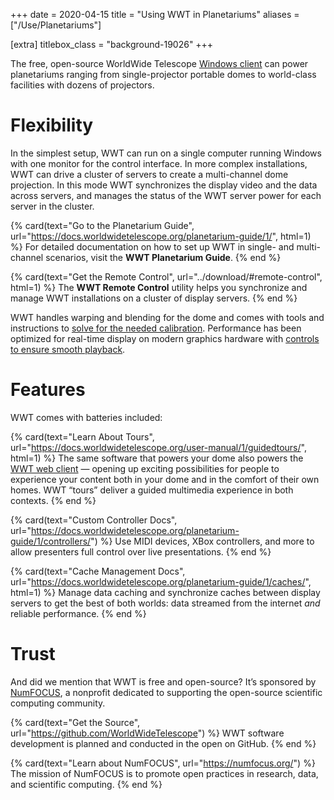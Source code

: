 +++
date = 2020-04-15
title = "Using WWT in Planetariums"
aliases = ["/Use/Planetariums"]

[extra]
titlebox_class = "background-19026"
+++

The free, open-source WorldWide Telescope [Windows client][windows-client]
can power planetariums ranging from single-projector portable domes to
world-class facilities with dozens of projectors.

[windows-client]: @/download/_index.md#windows-client


# Flexibility

In the simplest setup, WWT can run on a single computer running Windows with
one monitor for the control interface. In more complex installations, WWT can
drive a cluster of servers to create a multi-channel dome projection. In this
mode WWT synchronizes the display video and the data across servers, and
manages the status of the WWT server power for each server in the cluster.

<section class="flex-cards">

{% card(text="Go to the Planetarium Guide", url="https://docs.worldwidetelescope.org/planetarium-guide/1/", html=1) %}
For detailed documentation on how to set up WWT in single- and multi-channel
scenarios, visit the <b>WWT Planetarium Guide</b>.
{% end %}


{% card(text="Get the Remote Control", url="../download/#remote-control", html=1) %}
The <b>WWT Remote Control</b> utility helps you synchronize and manage WWT
installations on a cluster of display servers.
{% end %}

</section>

WWT handles warping and blending for the dome and comes with tools and
instructions to [solve for the needed calibration][multi-channel-setup].
Performance has been optimized for real-time display on modern graphics
hardware with [controls to ensure smooth playback][perf].

[multi-channel-setup]: https://docs.worldwidetelescope.org/planetarium-guide/1/multi-channel-setup/
[perf]: https://docs.worldwidetelescope.org/planetarium-guide/1/performance/


# Features

WWT comes with batteries included:

<section class="flex-cards">

{% card(text="Learn About Tours", url="https://docs.worldwidetelescope.org/user-manual/1/guidedtours/", html=1) %}
The same software that powers your dome also powers the <a
href="/webclient/">WWT web client</a> — opening up exciting possibilities for
people to experience your content both in your dome and in the comfort of
their own homes. WWT “tours” deliver a guided multimedia experience in both
contexts.
{% end %}

{% card(text="Custom Controller Docs", url="https://docs.worldwidetelescope.org/planetarium-guide/1/controllers/") %}
Use MIDI devices, XBox controllers, and more to allow presenters full control
over live presentations.
{% end %}

{% card(text="Cache Management Docs", url="https://docs.worldwidetelescope.org/planetarium-guide/1/caches/", html=1) %}
Manage data caching and synchronize caches between display servers to get the
best of both worlds: data streamed from the internet <i>and</i> reliable
performance.
{% end %}

</section>


# Trust

And did we mention that WWT is free and open-source? It’s sponsored by
[NumFOCUS](https://numfocus.org/), a nonprofit dedicated to supporting the
open-source scientific computing community.

<section class="flex-cards">

{% card(text="Get the Source", url="https://github.com/WorldWideTelescope") %}
WWT software development is planned and conducted in the open on GitHub.
{% end %}

{% card(text="Learn about NumFOCUS", url="https://numfocus.org/") %}
The mission of NumFOCUS is to promote open practices in research, data, and
scientific computing.
{% end %}

</section>
